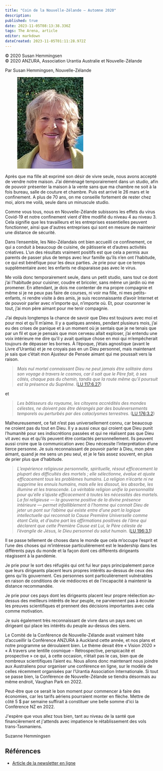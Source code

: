 ```yaml
---
title: "Coin de la Nouvelle-Zélande – Automne 2020"
description: 
published: true
date: 2023-11-05T08:13:38.336Z
tags: The Arena, article
editor: markdown
dateCreated: 2023-11-05T01:11:28.972Z
---
```


<p class="v-card v-sheet theme--light grey lighten-3 px-2">© 2020 Susan Hemmingsen<br>© 2020 ANZURA, Association Urantia Australie et Nouvelle-Zélande</p>


Par Susan Hemmingsen, Nouvelle-Zélande

<figure id="Figure_1" class="image urantiapedia image-style-align-left">
<img src="/image/article/The_Arena/Susan-Hemmingsen-217x300.jpg" alt="Susan Hemmingsen">
</figure>

Après que ma fille ait exprimé son désir de vivre seule, nous avons accepté de vendre notre maison. J’ai déménagé temporairement dans un studio, afin de pouvoir présenter la maison à la vente sans que ma chambre ne soit à la fois bureau, salle de couture et chambre. Puis est arrivé le 26 mars et le confinement. A plus de 70 ans, on me conseille fortement de rester chez moi, alors me voilà, seule dans un minuscule studio.

Comme vous tous, nous en Nouvelle-Zélande subissons les effets du virus Covid-19 et notre confinement vient d'être modifié du niveau 4 au niveau 3. Cela signifie que les travailleurs et les entreprises essentielles peuvent fonctionner, ainsi que d'autres entreprises qui sont en mesure de maintenir une distance de sécurité.

Dans l’ensemble, les Néo-Zélandais ont bien accueilli ce confinement, ce qui a conduit à beaucoup de cuisine, de pâtisserie et d’autres activités créatives. L’un des résultats vraiment positifs est que cela a permis aux parents de passer plus de temps avec leur famille qu’ils n’en ont l’habitude, ce qui est bénéfique pour les deux parties. Je prie pour que ce temps supplémentaire avec les enfants ne disparaisse pas avec le virus.

Me voilà donc temporairement seule, dans un petit studio, sans tout ce dont j’ai l’habitude pour cuisiner, coudre et bricoler, sans même un jardin où me promener. En attendant, je dois me contenter de ma propre compagnie et même si je ne peux pas faire de courses, ni voir ma fille, ni mes petits-enfants, ni rendre visite à des amis, je suis reconnaissante d’avoir Internet et de pouvoir parler avec n’importe qui, n’importe où. Et, pour couronner le tout, j’ai mon père aimant pour me tenir compagnie.

J’ai depuis longtemps la chance de savoir que Dieu est toujours avec moi et pour moi et qu’Il m’aime. Il y a quelques années, pendant plusieurs mois, j’ai eu des crises de panique et à un moment où je sentais que je ne tenais que par un fil et que je pensais que mon cerveau allait exploser, j’ai entendu une voix intérieure me dire qu’il y avait quelque chose en moi qui m’empêcherait toujours de dépasser les bornes. À l’époque, j’étais agnostique (avant le Livre d’Urantia) et je ne croyais pas en un Dieu personnel, mais maintenant je sais que c’était mon Ajusteur de Pensée aimant qui me poussait vers la raison.
<br style="clear:both;"/>

> _Mais nul mortel connaissant Dieu ne peut jamais être solitaire dans son voyage à travers le cosmos, car il sait que le Père fait, à ses côtés, chaque pas du chemin, tandis que la route même qu’il poursuit est la présence du Suprême._ (<a id="a30_238"></a>[LU 117:6.27](/fr/The_Urantia_Book/117#p6_27))

et

> _Les bâtisseurs du royaume, les citoyens accrédités des mondes célestes, ne doivent pas être dérangés par des bouleversements temporels ou perturbés par des cataclysmes terrestres._ (<a id="a34_185"></a>[LU 176:3.2](/fr/The_Urantia_Book/176#p3_2))

Malheureusement, ce fait n’est pas universellement connu, car beaucoup ne croient pas du tout en Dieu. Il y a aussi ceux qui croient que Dieu punit l’humanité pour ses indiscrétions passées et qui ne réalisent pas que Dieu vit avec eux et qu’ils peuvent être contactés personnellement. Ils peuvent aussi croire que la communication avec Dieu nécessite l’interprétation d’une tierce personne. Je suis reconnaissant de pouvoir parler à Dieu, mon père aimant, quand je me sens un peu seul, et je le fais assez souvent, en plus de prier plus que d’habitude.

> _L’expérience religieuse personnelle, spirituelle, résout efficacement la plupart des difficultés des mortels ; elle sélectionne, évalue et ajuste efficacement tous les problèmes humains. La religion n’écarte ni ne supprime les ennuis humains, mais elle les dissout, les absorbe, les illumine et les transcende. La véritable religion unifie la personnalité pour qu’elle s’ajuste efficacement à toutes les nécessités des mortels. La foi religieuse — la gouverne positive de la divine présence intérieure — permet infailliblement à l’homme qui connait Dieu de jeter un pont sur l’abime qui existe entre d’une part la logique intellectuelle qui reconnait la Cause Première Universelle comme étant *Cela,* et d’autre part les affirmations positives de l’âme qui déclarent que cette Première Cause est *Lui,* le Père céleste de l’évangile de Jésus, le Dieu personnel du salut humain._ (<a id="a38_883"></a>[LU 196:3.1](/fr/The_Urantia_Book/196#p3_1))

Il se passe tellement de choses dans le monde que cela m’occupe l’esprit et l’une des choses qui m’intéresse particulièrement est le leadership dans les différents pays du monde et la façon dont ces différents dirigeants réagissent à la pandémie.

Je prie pour le sort des réfugiés qui ont fui leur pays principalement parce que leurs dirigeants placent leurs propres intérêts au-dessus de ceux des gens qu'ils gouvernent. Ces personnes sont particulièrement vulnérables en raison de conditions de vie médiocres et de l'incapacité à maintenir la distance recommandée.

Je prie pour ces pays dont les dirigeants placent leur propre réélection au-dessus des meilleurs intérêts de leur peuple, ne parviennent pas à écouter les preuves scientifiques et prennent des décisions importantes avec cela comme motivation.

Je suis également très reconnaissant de vivre dans un pays avec un dirigeant qui place les intérêts du peuple au-dessus des siens.

Le Comité de la Conférence de Nouvelle-Zélande avait vraiment hâte d’accueillir la Conférence ANZURA à Auckland cette année, et nos plans et notre programme se déroulaient bien. Le thème devait être « Vision 2020 » « À travers une lentille cosmique – Rétrospective, perspicacité et prospective » ce qui, à cette occasion, n’était pas le cas, bien que de nombreux scientifiques l’aient eu. Nous allons donc maintenant nous joindre aux Australiens pour organiser une conférence en ligne, sur le modèle de celles récemment organisées par l’Urantia Association Internationale. Si tout se passe bien, la Conférence de Nouvelle-Zélande se tiendra désormais au même endroit, Vaughan Park en 2022.

Peut-être que ce serait le bon moment pour commencer à faire des économies, car les tarifs aériens pourraient monter en flèche. Mettre de côté 5 $ par semaine suffirait à constituer une belle somme d'ici la Conférence NZ en 2022.

J'espère que vous allez tous bien, tant au niveau de la santé que financièrement et j'attends avec impatience le rétablissement des vols trans-Tasmaniens.

Suzanne Hemmingsen

## Références

- [Article de la newsletter en ligne](https://anzura.urantia-association.org/2020/05/10/new-zealand-corner)

